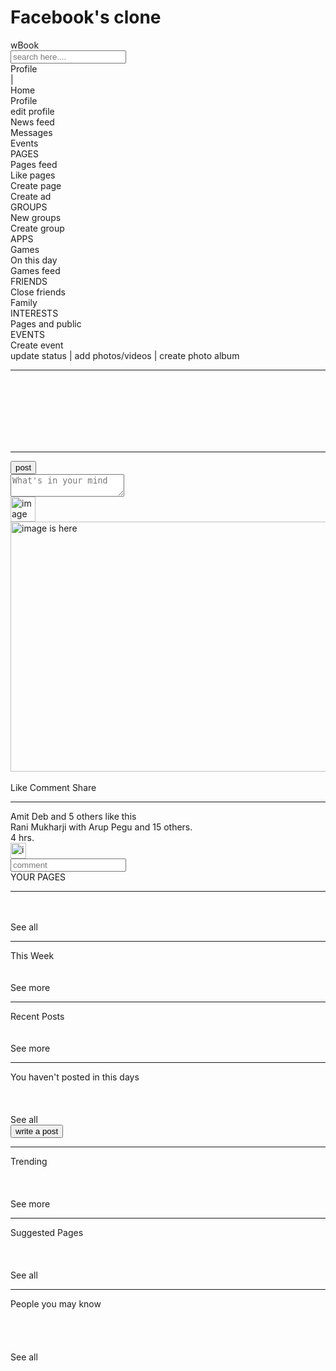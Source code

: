 # Facebook's clone
<!DOCTYPE html>
<html>
<head>
 <title>Facebook</title>
 <meta charset="UTF-8">
 <meta name="viewport" content="width=device-width, initial-scale=1.0">
  <link rel="stylesheet" type="text/css" href="new.css" media="screen"/>
</head> 
 <body>
 <div class=" header1">
 <div id="name" class="header1">wBook</div>
 <div id="searcharea" class = "header1">
 <input placeholder = "search here...." type= "text" id="searchbox"/></div>
 <div id="profilearea" class="header1">Profile</div>
 <div id="profilearea1" class="header1">|</div>
 <div id="profilearea2" class="header1">Home</div>
 </div>
 <div class="sidenav">
 <div class = "bodyn">
<div id="side1" class="bodyn">Profile</div>
<div id="side2" class="bodyn">edit profile</div>
<div id="side3" class="bodyn">News feed</div>
<div id="side4" class="bodyn">Messages</div>
<div id="side5" class="bodyn">Events</div>
<div id="side6" class="bodyn">PAGES</div>
<div id="side7" class="bodyn">Pages feed</div>
<div id="side8" class="bodyn">Like pages</div>
<div id="side9" class="bodyn">Create page</div>
<div id="side10" class="bodyn">Create ad</div>
<div id="side11" class="bodyn">GROUPS</div>
<div id="side12" class="bodyn">New groups</div>
<div id="side13" class="bodyn">Create group</div>
<div id="side14" class="bodyn">APPS</div>
<div id="side15" class="bodyn">Games</div>
<div id="side16" class="bodyn">On this day</div>
<div id="side17" class="bodyn">Games feed</div>
<div id="side18" class="bodyn">FRIENDS</div>
<div id="side19" class="bodyn">Close friends</div>
<div id="side20" class="bodyn">Family</div>
<div id="side21" class="bodyn">INTERESTS</div>
<div id="side22" class="bodyn">Pages and public</div>
<div id="side23" class="bodyn">EVENTS</div>
<div id="side24" class="bodyn">Create event</div>
</div>
</div>
<div class="post00">

</div>
<div class="post10">
</div>



<div class="header0001">
</div>
<div class="sideboxxx">
</div>
<div class="sideboxxxx2">
</div>
<div class="post">
<div id="column-1" class="post">update status | add photos/videos | create photo album<hr><br><br><br><br><br><br><hr></div>
<div id="postpos" class="post"><input type="submit" id="buttonpost" value="post"/></div>
<div id="postboxpos" class="post"><textarea placeholder="What's in your mind" id="postbox" ></textarea></div>
</div>
<div class="post1"><img src="mini1.jpeg" alt="image is here" height ="40" width ="40"/><br><img src="mini......png" alt="image is here" height="400" width="575"/><br><br><p6>Like  Comment  Share</p6><br><hr><p1>Amit Deb</p1><p2> and</p2><p1> 5 others</p1><p2> like this</p2>
<div id="post2text" class="post1"><p3>Rani Mukharji </p3><p2>with </p2><p1> Arup Pegu</p1><p2> and</p2><p1> 15 others.</p1><br><p4>4 hrs.</p4></div>
<div id="commentprof2" class="post1"><img src="mini1.jpeg" alt="image is here" height ="25" width ="25" id="profpic"/></div>
<div id="commentboxpos2" class="post1"><input type="text" placeholder="comment" id="commentbox"/></div>
</div>
<div class="sidebox">
<div id="sidebox1" class="sidebox">
<div id="sideboxx1">YOUR PAGES</div><hr><br><br>See all<hr>
<div id="sideboxx2">This Week</div><br><br>See more<hr>
<div id="sideboxx3">Recent Posts</div><br><br>See more<hr>
<div id="sideboxx4">You haven't posted in this days</div><br><br><br>See all
</div>

<div id="post1pos" class="sidebox"><input type="submit" id="buttonpost1" value="write a post"/></div>
</div>
<div class="sideboxxx2">
<div id="sidebox2" class="sideboxxx2">
<hr>
<div id="sideboxx21">Trending</div>
<br><br><br>See more<hr>
<div id="sideboxx22">Suggested Pages</div><br><br><br>See all<hr>
<div id="sideboxx23">People you may know</div><br><br><br><br>See all
</div>
</div>
   <script src="https://code.jquery.com/jquery-3.3.1.slim.min.js" integrity="sha384-q8i/X+965DzO0rT7abK41JStQIAqVgRVzpbzo5smXKp4YfRvH+8abtTE1Pi6jizo" crossorigin="anonymous"></script>
  <script src="https://cdnjs.cloudflare.com/ajax/libs/popper.js/1.14.7/umd/popper.min.js" integrity="sha384-UO2eT0CpHqdSJQ6hJty5KVphtPhzWj9WO1clHTMGa3JDZwrnQq4sF86dIHNDz0W1" crossorigin="anonymous"></script>
  <script src="https://stackpath.bootstrapcdn.com/bootstrap/4.3.1/js/bootstrap.min.js" integrity="sha384-JjSmVgyd0p3pXB1rRibZUAYoIIy6OrQ6VrjIEaFf/nJGzIxFDsf4x0xIM+B07jRM" crossorigin="anonymous"></script>
 
  </body>
  
</html> 

 </body>
 </html>
 
